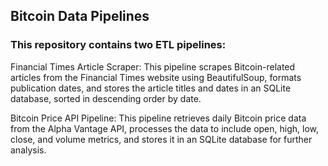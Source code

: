 ## Bitcoin Data Pipelines

### This repository contains two ETL pipelines:

Financial Times Article Scraper: This pipeline scrapes Bitcoin-related articles from the Financial Times website using BeautifulSoup, formats publication dates, and stores the article titles and dates in an SQLite database, sorted in descending order by date.

Bitcoin Price API Pipeline: This pipeline retrieves daily Bitcoin price data from the Alpha Vantage API, processes the data to include open, high, low, close, and volume metrics, and stores it in an SQLite database for further analysis.
